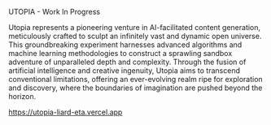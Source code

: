 UTOPIA - Work In Progress

Utopia represents a pioneering venture in AI-facilitated content generation, meticulously crafted to sculpt an infinitely vast and dynamic open universe. This groundbreaking experiment harnesses advanced algorithms and machine learning methodologies to construct a sprawling sandbox adventure of unparalleled depth and complexity. Through the fusion of artificial intelligence and creative ingenuity, Utopia aims to transcend conventional limitations, offering an ever-evolving realm ripe for exploration and discovery, where the boundaries of imagination are pushed beyond the horizon.

https://utopia-liard-eta.vercel.app
